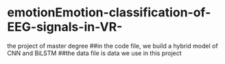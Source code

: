 # emotionEmotion-classification-of-EEG-signals-in-VR-
the project of master degree
##in the code file, we build a hybrid model of CNN and BiLSTM
##the data file is data we use in this project
